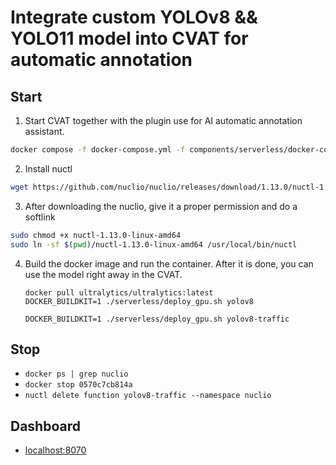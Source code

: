 # Integrate custom YOLOv8 && YOLO11 model into CVAT for automatic annotation

## Start

1. Start CVAT together with the plugin use for AI automatic annotation assistant.

```bash
docker compose -f docker-compose.yml -f components/serverless/docker-compose.serverless.yml up -d
```

2. Install nuctl

```bash
wget https://github.com/nuclio/nuclio/releases/download/1.13.0/nuctl-1.13.0-linux-amd64
```

3. After downloading the nuclio, give it a proper permission and do a softlink

```bash
sudo chmod +x nuctl-1.13.0-linux-amd64
sudo ln -sf $(pwd)/nuctl-1.13.0-linux-amd64 /usr/local/bin/nuctl
```

4. Build the docker image and run the container. After it is done, you can use the model right away in the CVAT.

   ```
   docker pull ultralytics/ultralytics:latest
   DOCKER_BUILDKIT=1 ./serverless/deploy_gpu.sh yolov8

   DOCKER_BUILDKIT=1 ./serverless/deploy_gpu.sh yolov8-traffic
   ```

## Stop

- `docker ps | grep nuclio`
- `docker stop 0570c7cb814a`
- `nuctl delete function yolov8-traffic --namespace nuclio`

## Dashboard

- [localhost:8070](http://localhost:8070)
